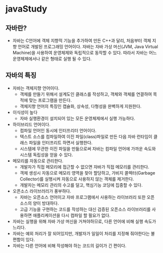 # javaStudy

## 자바란?

- 자바는 C언어에 객체 지향적 기능을 추가하여 만든 C++과 달리, 처음부터 객체 지향 언어로 개발된 프로그래밍 언어이다. 자바는 자바 가상 머신(JVM, Java Virtual Machine)을 사용하여 운영체제와 독립적으로 동작할 수 있다. 
따라서 자바는 어느 운영체제에서나 같은 형태로 실행 될 수 있다.


## 자바의 특징 

- 자바는 객체지향 언어이다.
    - 객체를 만들기 위해서 설계도인 클래스를 작성하고, 객체와 객체를 연결하여 목적에 맞는 프로그램을 만든다.
    - 객체지향 언어의 특징인 캡슐화, 상속성, 다형성을 완벽하게 지원한다.
- 이식성이 높다
    - 자바 실행환경이 설치되어 있는 모든 운영체제에서 실행 가능하다.
- 하이브리드 언어이다.
    - 컴파일 언어인 동시에 인터프리터 언어이다.
    - 텍스트 소스를 컴파일하여 이진 파일(class)파일로 만든 다음 자바 런타임이 클래스 파일을 인터프리트 하면서 실행한다.
    - 시스템에 무관한 이진 파일을 만듦으로써 자바는 컴파일 언어에 가까운 속도와 시스템 독립성을 얻을 수 있다.
- 메모리를 자동으로 관리한다.
    - 개발자가 직접 메모리에 접근할 수 없으면 자바가 직접 메모리를 관리한다.
    - 객체 생성시 자동으로 메모리 영역을 찾아 할당하고, 가비지 콜렉터(Garbage Collector)를 실행시켜 자동으로 사용하지 않는 객체를 제거한다.
    - 개발자는 메모리 관리의 수고를 덜고, 핵심기능 코딩에 집중할 수 있다.
- 오픈소스 라이브러리가 풍부하다.
    - 자바는 오픈소스 언어이고 자바 프로그램에서 사용하는 라이브러리 또한 오픈소스의 양이 방대하다.
    - 고급 기능을 구현하는 코드를 작성하는 대신 검증된 오픈소스 라이브러리를 사용하면 애플리케이션을 다시 컴파일 할 필요가 없다.
- 자바는 실행을 위해 자바 가상 머신을 거쳐야하므로, 다른 언어에 비해 실행 속도가 느리다.
- 자바는 예외 처리가 잘 되어있지만, 개발자가 일일이 처리를 지정해 줘야한다는 불편함이 있다.
- 자바는 다른 언어에 비해 작성해야 하는 코드의 길이가 긴 편이다.
